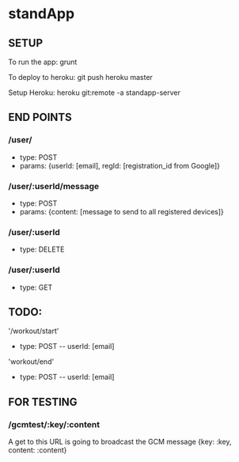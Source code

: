 # standApp

## SETUP
To run the app:
grunt

To deploy to heroku:
git push heroku master

Setup Heroku:
heroku git:remote -a standapp-server


## END POINTS
### /user/
- type: POST
- params: {userId: [email], regId: [registration_id from Google]}

### /user/:userId/message
- type: POST
- params: {content: [message to send to all registered devices]}

### /user/:userId
- type: DELETE

### /user/:userId
- type: GET

## TODO:
'/workout/start'
- type: POST
-- userId: [email]

'workout/end'
- type: POST
-- userId: [email]


## FOR TESTING
### /gcmtest/:key/:content
A get to this URL is going to broadcast the GCM message {key: :key, content: :content}